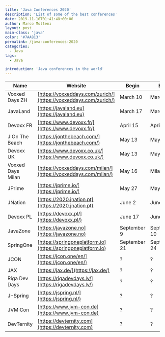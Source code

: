 ```yaml
---
title: 'Java Conferences 2020'
description: 'List of some of the best conferences'
date: 2019-11-10T01:41:48+00:00
author: Marco Molteni
layout: post
main-class: 'java'
color: '#7AAB13'
permalink: /java-conferences-2020
categories:
  - Java
tags:
  - Java

introduction: 'Java conferences in the world'
---
```

|Name|Website|Begin|End|City|Country|ISO|CFP|
|---|---|---|---|---|---|---|---|
|Voxxed Days ZH|[https://voxxeddays.com/zurich/](https://voxxeddays.com/zurich/)|March 10|March 10|Zürich|Switzerland|ch|Nov 19, 2019|
|JavaLand|[https://javaland.eu](https://javaland.eu)|March 17|March 20|Brühl bei Köln|Germany|de|
|Devoxx FR|[https://www.devoxx.fr/](https://www.devoxx.fr/)|April 15|April 17|Paris|France|fr|January 16|
|J On The Beach|[https://jonthebeach.com/](https://jonthebeach.com/)|May 13|May 15|Malaga|Spain|es|February 01|
|Devoxx UK|[https://www.devoxx.co.uk/](https://www.devoxx.co.uk/)|May 13|May 15|London|England|gb|November 2019|
|Voxxed Days Milan|[https://voxxeddays.com/milan/](https://voxxeddays.com/milan/)|May 16|Milan|Italy|it|?|
|JPrime|[https://jprime.io/](https://jprime.io/)|May 27|May 28|Sofia|Bulgaria|bg|February 15|
|JNation|[https://2020.jnation.pt](https://2020.jnation.pt)|June 2|June 3|Coimbra|Portugal|pt|February 20, 2020|
|Devoxx PL|[https://devoxx.pl/](https://devoxx.pl/)|June 17|June 19|Krakow|Poland|pl|?|
|JavaZone|[https://javazone.no](https://javazone.no)|September 9|September 10|Oslo|Norway|no|?
|SpringOne|[https://springoneplatform.io](https://springoneplatform.io)|September 21|September 24|Seattle|US|us|?
|JCON|[https://jcon.one/en/](https://jcon.one/en/)|?|?|Dusseldorf|Germany|de|?|
|JAX|[https://jax.de/](https://jax.de/)|?|?|Mainz|Germany|de||
|Riga Dev Days|[https://rigadevdays.lv/](https://rigadevdays.lv/)|?|?|Riga|Latvia|lv|?|
|J-Spring|[https://jspring.nl/](https://jspring.nl/)|?|?|Utrecht|Netherlands|nl||
|JVM Con|[https://www.jvm-con.de](https://www.jvm-con.de)|?|?|Köln|Germany|de||
|DevTernity|[https://devternity.com](https://devternity.com)|?|?|Riga|Latvia|lv||
